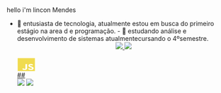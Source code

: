 ###   
hello i'm lincon  Mendes


- 🔭 entusiasta de tecnologia, atualmente estou em busca do primeiro estágio na area d e programação. - 🌱 estudando análise e desenvolvimento de sistemas atualmentecursando o 4ºsemestre. <div align="center"> <a href="https://github.com/Linconmendes"> <img height="180em" src="https://github-readme-stats.vercel.app/api?username=Linconmendes&show_icons=true&theme=dark&include_all_commits=true&count_private=true"/> <img height="180em" src="https://github-readme-stats.vercel.app/api/top-langs/?username=Linconmendes&layout=compact&langs_count=7&theme=dark"/> </div> <div style="display: inline_block"><br> <img align="center" alt="lincon-Js" height="30" width="40" src="https://raw.githubusercontent.com/devicons/devicon/master/icons/javascript/javascript-plain.svg"> </div > ## <div> <a href = "mailto:mendeslincon59@gmail.com"><img src="https://img.shields.io/badge/-Gmail-%23333?style=for-the-badge&logo=gmail&logoColor=white" target="_blank"></a> <a href="https://www.linkedin.com/in/lincon-mendes-98b99b177" target="_blank"><img src="https://img.shields.io/badge/-LinkedIn-%230077B5?style=for-the-badge&logo=linkedin&logoColor=white" target="_blank"></a>
  
  
  
